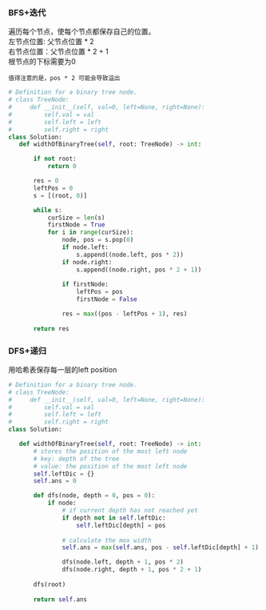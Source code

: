  ### BFS+迭代
 遍历每个节点，使每个节点都保存自己的位置。  
 左节点位置: 父节点位置 * 2  
 右节点位置：父节点位置 * 2 + 1  
  根节点的下标需要为0  
  
 ```值得注意的是，pos * 2 可能会导致溢出```
 ```py
 # Definition for a binary tree node.
# class TreeNode:
#     def __init__(self, val=0, left=None, right=None):
#         self.val = val
#         self.left = left
#         self.right = right
class Solution:
    def widthOfBinaryTree(self, root: TreeNode) -> int:

        if not root:
            return 0

        res = 0
        leftPos = 0
        s = [(root, 0)]

        while s:
            curSize = len(s)
            firstNode = True
            for i in range(curSize):
                node, pos = s.pop(0)
                if node.left:
                    s.append((node.left, pos * 2))
                if node.right:
                    s.append((node.right, pos * 2 + 1))
            
                if firstNode:
                    leftPos = pos
                    firstNode = False

                res = max((pos - leftPos + 1), res)
            
        return res
 ```
 
 ### DFS+递归
 用哈希表保存每一层的left position
 
 ```py
 # Definition for a binary tree node.
# class TreeNode:
#     def __init__(self, val=0, left=None, right=None):
#         self.val = val
#         self.left = left
#         self.right = right
class Solution:

    def widthOfBinaryTree(self, root: TreeNode) -> int:
        # stores the position of the most left node
        # key: depth of the tree
        # value: the position of the most left node
        self.leftDic = {}
        self.ans = 0

        def dfs(node, depth = 0, pos = 0):
            if node:
                # if current depth has not reached yet
                if depth not in self.leftDic:
                    self.leftDic[depth] = pos
                
                # calculate the mox width
                self.ans = max(self.ans, pos - self.leftDic[depth] + 1)

                dfs(node.left, depth + 1, pos * 2)
                dfs(node.right, depth + 1, pos * 2 + 1)
        
        dfs(root)
        
        return self.ans
 ```
